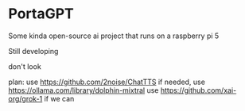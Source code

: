 # PortaGPT
Some kinda open-source ai project that runs on a raspberry pi 5

Still developing


don't look

plan:
use https://github.com/2noise/ChatTTS
if needed, use https://ollama.com/library/dolphin-mixtral
use https://github.com/xai-org/grok-1 if we can
